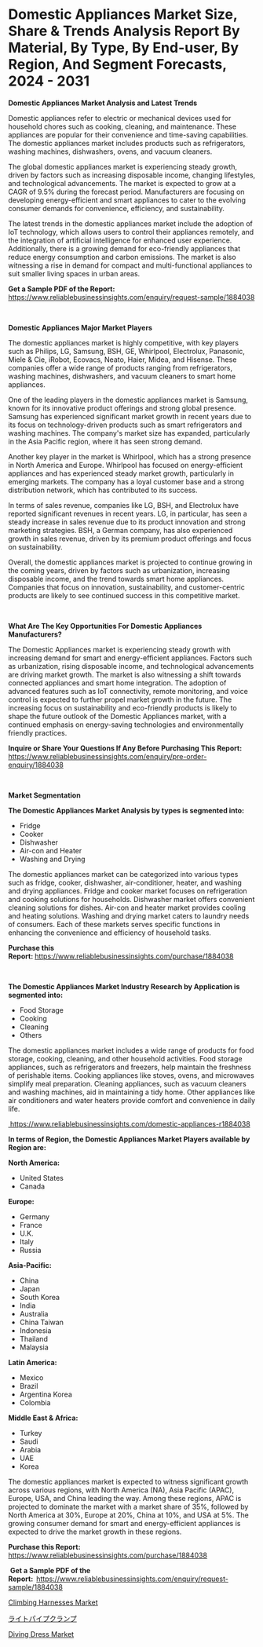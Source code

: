 <p><h1>Domestic Appliances Market Size, Share & Trends Analysis Report By Material, By Type, By End-user, By Region, And Segment Forecasts, 2024 - 2031</h1></p><p><strong>Domestic Appliances Market Analysis and Latest Trends</strong></p>
<p><p>Domestic appliances refer to electric or mechanical devices used for household chores such as cooking, cleaning, and maintenance. These appliances are popular for their convenience and time-saving capabilities. The domestic appliances market includes products such as refrigerators, washing machines, dishwashers, ovens, and vacuum cleaners.</p><p>The global domestic appliances market is experiencing steady growth, driven by factors such as increasing disposable income, changing lifestyles, and technological advancements. The market is expected to grow at a CAGR of 9.5% during the forecast period. Manufacturers are focusing on developing energy-efficient and smart appliances to cater to the evolving consumer demands for convenience, efficiency, and sustainability.</p><p>The latest trends in the domestic appliances market include the adoption of IoT technology, which allows users to control their appliances remotely, and the integration of artificial intelligence for enhanced user experience. Additionally, there is a growing demand for eco-friendly appliances that reduce energy consumption and carbon emissions. The market is also witnessing a rise in demand for compact and multi-functional appliances to suit smaller living spaces in urban areas.</p></p>
<p><strong>Get a Sample PDF of the Report:&nbsp;</strong> <a href="https://www.reliablebusinessinsights.com/enquiry/request-sample/1884038">https://www.reliablebusinessinsights.com/enquiry/request-sample/1884038</a></p>
<p>&nbsp;</p>
<p><strong>Domestic Appliances Major Market Players</strong></p>
<p><p>The domestic appliances market is highly competitive, with key players such as Philips, LG, Samsung, BSH, GE, Whirlpool, Electrolux, Panasonic, Miele & Cie, iRobot, Ecovacs, Neato, Haier, Midea, and Hisense. These companies offer a wide range of products ranging from refrigerators, washing machines, dishwashers, and vacuum cleaners to smart home appliances.</p><p>One of the leading players in the domestic appliances market is Samsung, known for its innovative product offerings and strong global presence. Samsung has experienced significant market growth in recent years due to its focus on technology-driven products such as smart refrigerators and washing machines. The company's market size has expanded, particularly in the Asia Pacific region, where it has seen strong demand.</p><p>Another key player in the market is Whirlpool, which has a strong presence in North America and Europe. Whirlpool has focused on energy-efficient appliances and has experienced steady market growth, particularly in emerging markets. The company has a loyal customer base and a strong distribution network, which has contributed to its success.</p><p>In terms of sales revenue, companies like LG, BSH, and Electrolux have reported significant revenues in recent years. LG, in particular, has seen a steady increase in sales revenue due to its product innovation and strong marketing strategies. BSH, a German company, has also experienced growth in sales revenue, driven by its premium product offerings and focus on sustainability.</p><p>Overall, the domestic appliances market is projected to continue growing in the coming years, driven by factors such as urbanization, increasing disposable income, and the trend towards smart home appliances. Companies that focus on innovation, sustainability, and customer-centric products are likely to see continued success in this competitive market.</p></p>
<p>&nbsp;</p>
<p><strong>What Are The Key Opportunities For Domestic Appliances Manufacturers?</strong></p>
<p><p>The Domestic Appliances market is experiencing steady growth with increasing demand for smart and energy-efficient appliances. Factors such as urbanization, rising disposable income, and technological advancements are driving market growth. The market is also witnessing a shift towards connected appliances and smart home integration. The adoption of advanced features such as IoT connectivity, remote monitoring, and voice control is expected to further propel market growth in the future. The increasing focus on sustainability and eco-friendly products is likely to shape the future outlook of the Domestic Appliances market, with a continued emphasis on energy-saving technologies and environmentally friendly practices.</p></p>
<p><strong>Inquire or Share Your Questions If Any Before Purchasing This Report:</strong> <a href="https://www.reliablebusinessinsights.com/enquiry/pre-order-enquiry/1884038">https://www.reliablebusinessinsights.com/enquiry/pre-order-enquiry/1884038</a></p>
<p>&nbsp;</p>
<p><strong>Market Segmentation</strong></p>
<p><strong>The Domestic Appliances Market Analysis by types is segmented into:</strong></p>
<p><ul><li>Fridge</li><li>Cooker</li><li>Dishwasher</li><li>Air-con and Heater</li><li>Washing and Drying</li></ul></p>
<p><p>The domestic appliances market can be categorized into various types such as fridge, cooker, dishwasher, air-conditioner, heater, and washing and drying appliances. Fridge and cooker market focuses on refrigeration and cooking solutions for households. Dishwasher market offers convenient cleaning solutions for dishes. Air-con and heater market provides cooling and heating solutions. Washing and drying market caters to laundry needs of consumers. Each of these markets serves specific functions in enhancing the convenience and efficiency of household tasks.</p></p>
<p><strong>Purchase this Report:&nbsp;</strong><a href="https://www.reliablebusinessinsights.com/purchase/1884038">https://www.reliablebusinessinsights.com/purchase/1884038</a></p>
<p>&nbsp;</p>
<p><strong>The Domestic Appliances Market Industry Research by Application is segmented into:</strong></p>
<p><ul><li>Food Storage</li><li>Cooking</li><li>Cleaning</li><li>Others</li></ul></p>
<p><p>The domestic appliances market includes a wide range of products for food storage, cooking, cleaning, and other household activities. Food storage appliances, such as refrigerators and freezers, help maintain the freshness of perishable items. Cooking appliances like stoves, ovens, and microwaves simplify meal preparation. Cleaning appliances, such as vacuum cleaners and washing machines, aid in maintaining a tidy home. Other appliances like air conditioners and water heaters provide comfort and convenience in daily life.</p></p>
<p><a href="https://www.reliablebusinessinsights.com/domestic-appliances-r1884038">&nbsp;https://www.reliablebusinessinsights.com/domestic-appliances-r1884038</a></p>
<p><strong>In terms of Region, the Domestic Appliances Market Players available by Region are:</strong></p>
<p>
    <p> <strong> North America: </strong>
        <ul>
            <li>United States</li>
            <li>Canada</li>
        </ul>
        </p> 
    <p> <strong> Europe: </strong>
        <ul>
            <li>Germany</li>
            <li>France</li>
            <li>U.K.</li>
            <li>Italy</li>
            <li>Russia</li>
        </ul>
        </p> 
    <p> <strong> Asia-Pacific: </strong>
        <ul>
            <li>China</li>
            <li>Japan</li>
            <li>South Korea</li>
            <li>India</li>
            <li>Australia</li>
            <li>China Taiwan</li>
            <li>Indonesia</li>
            <li>Thailand</li>
            <li>Malaysia</li>
        </ul>
        </p> 
    <p> <strong> Latin America: </strong>
        <ul>
            <li>Mexico</li>
            <li>Brazil</li>
            <li>Argentina Korea</li>
            <li>Colombia</li>
        </ul>
        </p> 
    <p> <strong> Middle East & Africa: </strong>
        <ul>
            <li>Turkey</li>
            <li>Saudi</li>
            <li>Arabia</li>
            <li>UAE</li>
            <li>Korea</li>
        </ul>
    </p>
    </p>
<p><p>The domestic appliances market is expected to witness significant growth across various regions, with North America (NA), Asia Pacific (APAC), Europe, USA, and China leading the way. Among these regions, APAC is projected to dominate the market with a market share of 35%, followed by North America at 30%, Europe at 20%, China at 10%, and USA at 5%. The growing consumer demand for smart and energy-efficient appliances is expected to drive the market growth in these regions.</p></p>
<p><strong>Purchase this Report: </strong><a href="https://www.reliablebusinessinsights.com/purchase/1884038">https://www.reliablebusinessinsights.com/purchase/1884038</a></p>
<p>&nbsp;<strong>Get a Sample PDF of the Report:&nbsp;&nbsp;</strong><a href="https://www.reliablebusinessinsights.com/enquiry/request-sample/1884038">https://www.reliablebusinessinsights.com/enquiry/request-sample/1884038</a></p>
<p><strong></strong></p>
<p><p><a href="https://github.com/sosoelmasry38/Market-Research-Report-List-1/blob/main/climbing-harnesses-market.md">Climbing Harnesses Market</a></p><p><a href="https://medium.com/@byroalenzuela76845/%E3%83%A9%E3%82%A4%E3%83%88%E3%83%91%E3%82%A4%E3%83%97%E3%82%AF%E3%83%A9%E3%83%B3%E3%83%97%E5%B8%82%E5%A0%B4-%E3%82%B0%E3%83%AD%E3%83%BC%E3%83%90%E3%83%AB%E5%B8%82%E5%A0%B4%E3%81%AE%E6%B4%9E%E5%AF%9F%E3%81%A8%E8%B2%A9%E5%A3%B2%E3%83%88%E3%83%AC%E3%83%B3%E3%83%89-2024%E5%B9%B4%E3%81%8B%E3%82%892031%E5%B9%B4-f47e830f9d75">ライトパイプクランプ</a></p><p><a href="https://github.com/khkjaxbn36/Market-Research-Report-List-1/blob/main/diving-dress-market.md">Diving Dress Market</a></p></p>